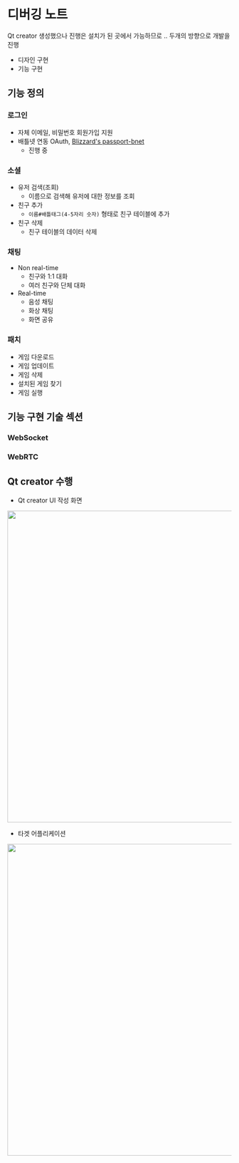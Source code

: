 # 디버깅 노트
Qt creator 생성했으나 진행은 설치가 된 곳에서 가능하므로 .. 두개의 방향으로 개발을 진행
- 디자인 구현
- 기능 구현

## 기능 정의
### 로그인
  - 자체 이메일, 비밀번호 회원가입 지원
  - 배틀넷 연동 OAuth, [Blizzard's passport-bnet](https://github.com/Blizzard/passport-bnet)
    - 진행 중
  
### 소셜
  - 유저 검색(조회)
    - 이름으로 검색해 유저에 대한 정보를 조회
  - 친구 추가
    - `이름#배틀태그(4-5자리 숫자)` 형태로 친구 테이블에 추가
  - 친구 삭제
    - 친구 테이블의 데이터 삭제

### 채팅
  - Non real-time
    - 친구와 1:1 대화
    - 여러 친구와 단체 대화
  - Real-time
    - 음성 채팅
    - 화상 채팅
    - 화면 공유

### 패치
  - 게임 다운로드
  - 게임 업데이트
  - 게임 삭제
  - 설치된 게임 찾기
  - 게임 실행


## 기능 구현 기술 섹션
### WebSocket


### WebRTC


## Qt creator 수행
- Qt creator UI 작성 화면

<img src="https://user-images.githubusercontent.com/45554623/147752614-243e48c8-2133-4005-aaaf-835a4cf5636b.png" width="700">

- 타겟 어플리케이션

<img src="https://user-images.githubusercontent.com/45554623/147752725-364e5baf-5552-42d3-ab63-8dfb5990bd9a.png" width="700">

